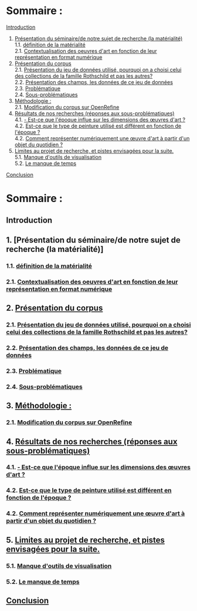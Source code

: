 # Sommaire :
[Introduction](#introduction)<br>
1. [Présentation du séminaire/de notre sujet de recherche (la matérialité)](#paragraph1) <br>
    1.1. [définition de la matérialité ](#subparagraph1) <br>
    2.1. [Contextualisation des oeuvres d'art en fonction de leur représentation en format numérique](#subparagraph2) <br>
2. [Présentation du corpus](#paragraph2) <br>
    2.1. [Présentation du jeu de données utilisé, pourquoi on a choisi celui des collections de la famille Rothschild et pas les autres?](#subparagraph3) <br>
    2.2. [Présentation des champs, les données de ce jeu de données](#subparagraph4) <br>
    2.3. [Problématique](#subparagraph5) <br>
    2.4. [Sous-problématiques](#subparagraph6) <br>
3. [Méthodologie :](#paragraph3)<br>
    2.1. [Modification du corpus sur OpenRefine](#subparagraph7) <br>
4. [Résultats de nos recherches (réponses aux sous-problématiques)](#paragraph4)<br>
    4.1. [- Est-ce que l'époque influe sur les dimensions des œuvres d'art ?](#subparagraph8) <br>
    4.2. [Est-ce que le type de peinture utilisé est différent en fonction de l'époque ?](#subparagraph9) <br>
    4.2. [Comment représenter numériquement une œuvre d'art à partir d'un objet du quotidien ?](#subparagraph10)<br>
5. [Limites au projet de recherche, et pistes envisagées pour la suite.](#paragraph5)<br>
    5.1. [Manque d'outils de visualisation](#subparagraph11) <br>
    5.2. [Le manque de temps](#subparagraph12) <br>
  
[Conclusion](#Conclusion)



# Sommaire :
## Introduction
## 1. [Présentation du séminaire/de notre sujet de recherche (la matérialité)]
###   1.1. [définition de la matérialité ](#subparagraph1) <br>
###   2.1. [Contextualisation des oeuvres d'art en fonction de leur représentation en format numérique](#subparagraph2) <br>
## 2. [Présentation du corpus](#paragraph2) <br>
###    2.1. [Présentation du jeu de données utilisé, pourquoi on a choisi celui des collections de la famille Rothschild et pas les autres?](#subparagraph3) <br>
###    2.2. [Présentation des champs, les données de ce jeu de données](#subparagraph4) <br>
###    2.3. [Problématique](#subparagraph5) <br>
###    2.4. [Sous-problématiques](#subparagraph6) <br>
## 3. [Méthodologie :](#paragraph3)<br>
###    2.1. [Modification du corpus sur OpenRefine](#subparagraph7) <br>
## 4. [Résultats de nos recherches (réponses aux sous-problématiques)](#paragraph4)<br>
###    4.1. [- Est-ce que l'époque influe sur les dimensions des œuvres d'art ?](#subparagraph8) <br>
###    4.2. [Est-ce que le type de peinture utilisé est différent en fonction de l'époque ?](#subparagraph9) <br>
###    4.2. [Comment représenter numériquement une œuvre d'art à partir d'un objet du quotidien ?](#subparagraph10)<br>
## 5. [Limites au projet de recherche, et pistes envisagées pour la suite.](#paragraph5)<br>
###    5.1. [Manque d'outils de visualisation](#subparagraph11) <br>
###    5.2. [Le manque de temps](#subparagraph12) <br>
  
## [Conclusion](#Conclusion)






  

